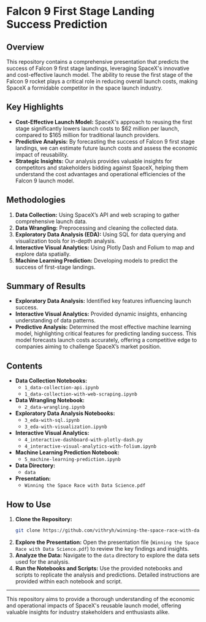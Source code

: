 # Falcon 9 First Stage Landing Success Prediction

## Overview

This repository contains a comprehensive presentation that predicts the success of Falcon 9 first stage landings, leveraging SpaceX's innovative and cost-effective launch model. The ability to reuse the first stage of the Falcon 9 rocket plays a critical role in reducing overall launch costs, making SpaceX a formidable competitor in the space launch industry.

## Key Highlights

- **Cost-Effective Launch Model:** SpaceX's approach to reusing the first stage significantly lowers launch costs to $62 million per launch, compared to $165 million for traditional launch providers.
- **Predictive Analysis:** By forecasting the success of Falcon 9 first stage landings, we can estimate future launch costs and assess the economic impact of reusability.
- **Strategic Insights:** Our analysis provides valuable insights for competitors and stakeholders bidding against SpaceX, helping them understand the cost advantages and operational efficiencies of the Falcon 9 launch model.

## Methodologies

1. **Data Collection:** Using SpaceX’s API and web scraping to gather comprehensive launch data.
2. **Data Wrangling:** Preprocessing and cleaning the collected data.
3. **Exploratory Data Analysis (EDA):** Using SQL for data querying and visualization tools for in-depth analysis.
4. **Interactive Visual Analytics:** Using Plotly Dash and Folium to map and explore data spatially.
5. **Machine Learning Prediction:** Developing models to predict the success of first-stage landings.

## Summary of Results

- **Exploratory Data Analysis:** Identified key features influencing launch success.
- **Interactive Visual Analytics:** Provided dynamic insights, enhancing understanding of data patterns.
- **Predictive Analysis:** Determined the most effective machine learning model, highlighting critical features for predicting landing success. This model forecasts launch costs accurately, offering a competitive edge to companies aiming to challenge SpaceX’s market position.

## Contents

- **Data Collection Notebooks:**
  - `1_data-collection-api.ipynb`
  - `1_data-collection-with-web-scraping.ipynb`
- **Data Wrangling Notebook:**
  - `2_data-wrangling.ipynb`
- **Exploratory Data Analysis Notebooks:**
  - `3_eda-with-sql.ipynb`
  - `3_eda-with-visualization.ipynb`
- **Interactive Visual Analytics:**
  - `4_interactive-dashboard-with-plotly-dash.py`
  - `4_interactive-visual-analytics-with-folium.ipynb`
- **Machine Learning Prediction Notebook:**
  - `5_machine-learning-prediction.ipynb`
- **Data Directory:**
  - `data`
- **Presentation:**
  - `Winning the Space Race with Data Science.pdf`

## How to Use

1. **Clone the Repository:**
   ```bash
   git clone https://github.com/vithryh/winning-the-space-race-with-data-science.git
   ```
2. **Explore the Presentation:**
   Open the presentation file (`Winning the Space Race with Data Science.pdf`) to review the key findings and insights.
3. **Analyze the Data:**
   Navigate to the `data` directory to explore the data sets used for the analysis.
4. **Run the Notebooks and Scripts:**
   Use the provided notebooks and scripts to replicate the analysis and predictions. Detailed instructions are provided within each notebook and script.

---

This repository aims to provide a thorough understanding of the economic and operational impacts of SpaceX's reusable launch model, offering valuable insights for industry stakeholders and enthusiasts alike.
